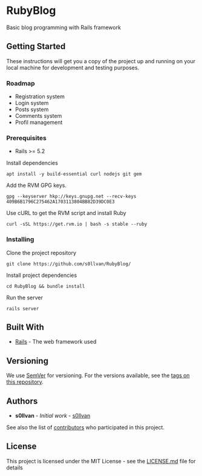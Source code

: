 # RubyBlog

Basic blog programming with Rails framework

## Getting Started

These instructions will get you a copy of the project up and running on your local machine for development and testing purposes.

### Roadmap
- Registration system
- Login system
- Posts system
- Comments system
- Profil management

### Prerequisites

- Rails >= 5.2

Install dependencies
```
apt install -y build-essential curl nodejs git gem
```

Add the RVM GPG keys.
```
gpg --keyserver hkp://keys.gnupg.net --recv-keys 409B6B1796C275462A1703113804BB82D39DC0E3
```

Use cURL to get the RVM script and install Ruby
```
curl -sSL https://get.rvm.io | bash -s stable --ruby
```

### Installing

Clone the project repository
```
git clone https://github.com/s0llvan/RubyBlog/
```

Install project dependencies

```
cd RubyBlog && bundle install
```

Run the server

```
rails server
```

## Built With

* [Rails](https://guides.rubyonrails.org/) - The web framework used


## Versioning

We use [SemVer](http://semver.org/) for versioning. For the versions available, see the [tags on this repository](https://github.com/s0llvan/RubyBlog/tags). 

## Authors

* **s0llvan** - *Initial work* - [s0llvan](https://github.com/s0llvan)

See also the list of [contributors](https://github.com/s0llvan/RubyBlog/contributors) who participated in this project.

## License

This project is licensed under the MIT License - see the [LICENSE.md](LICENSE.md) file for details
